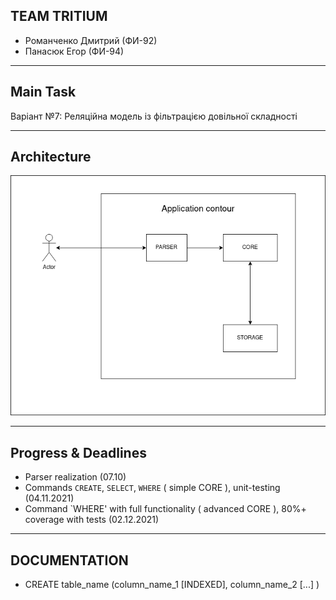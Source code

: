 ## TEAM TRITIUM
* Романченко Дмитрий (ФИ-92)
* Панасюк Егор (ФИ-94)

--------------------------
## Main Task
Варіант №7: Реляційна модель із фільтрацією довільної складності

--------------------------
## Architecture
![architecture diagram](./Architecture.png)

--------------------------
## Progress & Deadlines
* Parser realization (07.10)
* Commands `CREATE`, `SELECT`, `WHERE` ( simple CORE ), unit-testing  (04.11.2021)
* Command `WHERE' with full functionality ( advanced CORE ), 80%+ coverage with tests (02.12.2021)

-------------------------
## DOCUMENTATION
* CREATE table_name (column_name_1 [INDEXED], column_name_2 [...] )